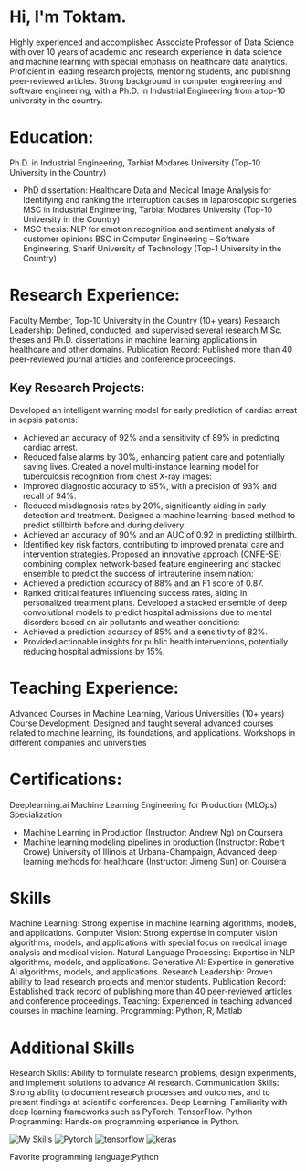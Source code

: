 # Hi, I'm Toktam.
 
 Highly experienced and accomplished Associate Professor of Data Science with over 10 years of academic and research experience in data science and machine learning with special emphasis on healthcare data analytics. Proficient in leading research projects, mentoring students, and publishing peer-reviewed articles. Strong background in computer engineering and software engineering, with a Ph.D. in Industrial Engineering from a top-10 university in the country.

# Education:
Ph.D. in Industrial Engineering, Tarbiat Modares University (Top-10 University in the Country)
- PhD dissertation: Healthcare Data and Medical Image Analysis for Identifying and ranking the interruption causes in laparoscopic surgeries
MSC in Industrial Engineering, Tarbiat Modares University (Top-10 University in the Country)
- MSC thesis: NLP for emotion recognition and sentiment analysis of customer opinions
BSC in Computer Engineering – Software Engineering, Sharif University of Technology (Top-1 University in the Country)

# Research Experience:
Faculty Member, Top-10 University in the Country (10+ years)
Research Leadership: Defined, conducted, and supervised several research M.Sc. theses and Ph.D. dissertations in machine learning applications in healthcare and other domains.
Publication Record: Published more than 40 peer-reviewed journal articles and conference proceedings.
## Key Research Projects:
Developed an intelligent warning model for early prediction of cardiac arrest in sepsis patients:
- Achieved an accuracy of 92% and a sensitivity of 89% in predicting cardiac arrest.
- Reduced false alarms by 30%, enhancing patient care and potentially saving lives.
Created a novel multi-instance learning model for tuberculosis recognition from chest X-ray images:
- Improved diagnostic accuracy to 95%, with a precision of 93% and recall of 94%.
- Reduced misdiagnosis rates by 20%, significantly aiding in early detection and treatment.
Designed a machine learning-based method to predict stillbirth before and during delivery:
- Achieved an accuracy of 90% and an AUC of 0.92 in predicting stillbirth.
- Identified key risk factors, contributing to improved prenatal care and intervention strategies.
Proposed an innovative approach (CNFE-SE) combining complex network-based feature engineering and stacked ensemble to predict the success of intrauterine insemination:
- Achieved a prediction accuracy of 88% and an F1 score of 0.87.
- Ranked critical features influencing success rates, aiding in personalized treatment plans.
Developed a stacked ensemble of deep convolutional models to predict hospital admissions due to mental disorders based on air pollutants and weather conditions:
- Achieved a prediction accuracy of 85% and a sensitivity of 82%.
- Provided actionable insights for public health interventions, potentially reducing hospital admissions by 15%.

# Teaching Experience:
Advanced Courses in Machine Learning, Various Universities (10+ years)
Course Development: Designed and taught several advanced courses related to machine learning, its foundations, and applications.
Workshops in different companies and universities

# Certifications:
Deeplearning.ai Machine Learning Engineering for Production (MLOps) Specialization
- Machine Learning in Production (Instructor: Andrew Ng) on Coursera
- Machine learning modeling pipelines in production (Instructor: Robert Crowe)
University of Illinois at Urbana-Champaign, Advanced deep learning methods for healthcare (Instructor: Jimeng Sun) on Coursera

 # Skills
 Machine Learning: Strong expertise in machine learning algorithms, models, and applications.
Computer Vision: Strong expertise in computer vision algorithms, models, and applications with special focus on medical image analysis and medical vision.
Natural Language Processing: Expertise in NLP algorithms, models, and applications.
Generative AI: Expertise in generative AI algorithms, models, and applications.
Research Leadership: Proven ability to lead research projects and mentor students.
Publication Record: Established track record of publishing more than 40 peer-reviewed articles and conference proceedings.
Teaching: Experienced in teaching advanced courses in machine learning.
Programming: Python, R, Matlab

# Additional Skills
Research Skills: Ability to formulate research problems, design experiments, and implement solutions to advance AI research.
Communication Skills: Strong ability to document research processes and outcomes, and to present findings at scientific conferences.
Deep Learning: Familiarity with deep learning frameworks such as PyTorch, TensorFlow.
Python Programming: Hands-on programming experience in Python.

![My Skills](https://skills.thijs.gg/icons?i=py,r,mysql,git,cpp)
![Pytorch](https://img.shields.io/badge/PyTorch-EE4C2C?style=for-the-badge&logo=pytorch&logoColor=white)
![tensorflow](https://img.shields.io/badge/TensorFlow-FF6F00?style=for-the-badge&logo=tensorflow&logoColor=white)
![keras](https://img.shields.io/badge/Keras-FF0000?style=for-the-badge&logo=keras&logoColor=white)

Favorite programming language:Python
